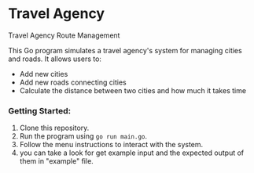 # Travel Agency

Travel Agency Route Management

This Go program simulates a travel agency's system for managing cities and roads. It allows users to:

* Add new cities
* Add new roads connecting cities
* Calculate the distance between two cities and how much it takes time

### Getting Started:

1. Clone this repository.
2. Run the program using `go run main.go`.
3. Follow the menu instructions to interact with the system.
4. you can take a look for get example input and the expected output of them in "example" file.